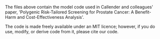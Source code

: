 The files above contain the model code used in Callender and colleagues' paper, 'Polygenic Risk-Tailored Screening for Prostate Cancer: A Benefit-Harm and Cost-Effectiveness Analysis'.

The code is made freely available under an MIT licence; however, if you do use, modify, or derive code from it, please cite our code. 

